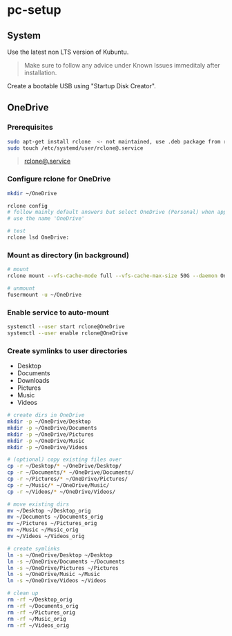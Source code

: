 # pc-setup

## System

Use the latest non LTS version of Kubuntu.

> Make sure to follow any advice under Known Issues immeditaly after installation.

Create a bootable USB using "Startup Disk Creator".

## OneDrive

### Prerequisites

``` bash
sudo apt-get install rclone  <- not maintained, use .deb package from rclone website instead
sudo touch /etc/systemd/user/rclone@.service
```

> [rclone@.service](rclone@.service)

### Configure rclone for OneDrive

``` bash
mkdir ~/OneDrive

rclone config
# follow mainly default answers but select OneDrive (Personal) when appropriate.
# use the name 'OneDrive'

# test
rclone lsd OneDrive:
```

### Mount as directory (in background)

``` bash
# mount
rclone mount --vfs-cache-mode full --vfs-cache-max-size 50G --daemon OneDrive: ~/OneDrive

# unmount
fusermount -u ~/OneDrive
```

### Enable service to auto-mount

``` bash
systemctl --user start rclone@OneDrive
systemctl --user enable rclone@OneDrive
```

### Create symlinks to user directories

- Desktop
- Documents
- Downloads
- Pictures
- Music
- Videos

``` bash
# create dirs in OneDrive
mkdir -p ~/OneDrive/Desktop
mkdir -p ~/OneDrive/Documents
mkdir -p ~/OneDrive/Pictures
mkdir -p ~/OneDrive/Music
mkdir -p ~/OneDrive/Videos
```

``` bash
# (optional) copy existing files over
cp -r ~/Desktop/* ~/OneDrive/Desktop/
cp -r ~/Documents/* ~/OneDrive/Documents/
cp -r ~/Pictures/* ~/OneDrive/Pictures/
cp -r ~/Music/* ~/OneDrive/Music/
cp -r ~/Videos/* ~/OneDrive/Videos/
```

``` bash
# move existing dirs
mv ~/Desktop ~/Desktop_orig
mv ~/Documents ~/Documents_orig
mv ~/Pictures ~/Pictures_orig
mv ~/Music ~/Music_orig
mv ~/Videos ~/Videos_orig
```

``` bash
# create symlinks
ln -s ~/OneDrive/Desktop ~/Desktop
ln -s ~/OneDrive/Documents ~/Documents
ln -s ~/OneDrive/Pictures ~/Pictures
ln -s ~/OneDrive/Music ~/Music
ln -s ~/OneDrive/Videos ~/Videos
```

``` bash
# clean up
rm -rf ~/Desktop_orig
rm -rf ~/Documents_orig
rm -rf ~/Pictures_orig
rm -rf ~/Music_orig
rm -rf ~/Videos_orig
```
